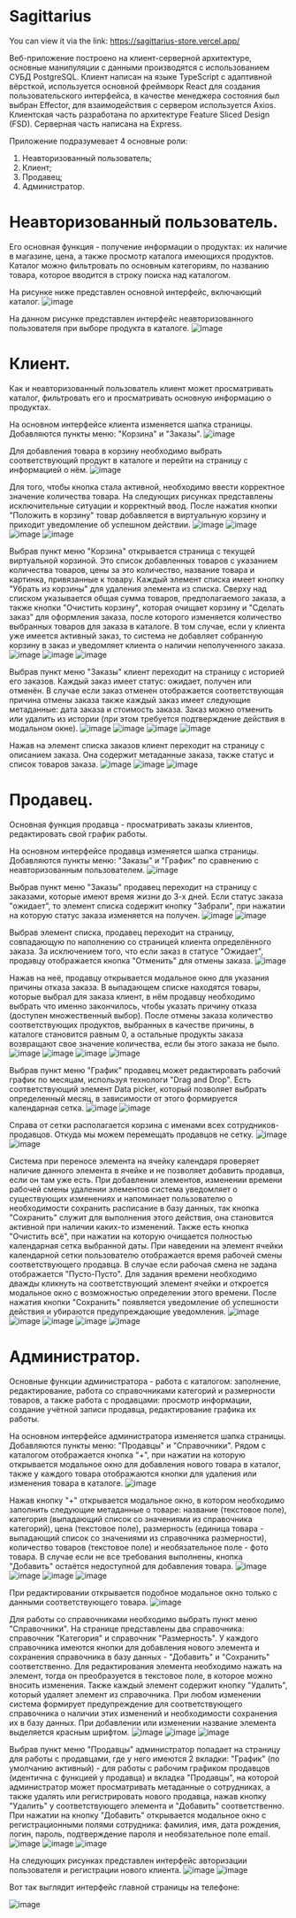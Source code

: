 # Sagittarius

You can view it via the link: https://sagittarius-store.vercel.app/

Веб-приложение построено на клиент-серверной архитектуре, основные манипуляции с данными производятся с использованием СУБД PostgreSQL.
Клиент написан на языке TypeScript с адаптивной вёрсткой, используется основной фреймворк React для создания пользовательского интерфейса, в качестве менеджера состояния был выбран Effector,
для взаимодействия с сервером используется Axios. Клиентская часть разработана по архитектуре Feature Sliced Design (FSD). Серверная часть написана на Express.

Приложение подразумевает 4 основные роли:
1. Неавторизованный пользователь;
2. Клиент;
3. Продавец;
4. Администратор.

# Неавторизованный пользователь.
Его основная функция - получение информации о продуктах: их наличие в магазине, цена, а также просмотр каталога имеющихся продуктов.
Каталог можно фильтровать по основным категориям, по названию товара, которое вводится в строку поиска над каталогом. 

На рисунке ниже представлен основной интерфейс, включающий каталог.
![image](https://github.com/Olivka07/Sagittarians/assets/93726291/4130984e-b650-43b6-94c0-3219ca6c7de4)

На данном рисунке представлен интерфейс неавторизованного пользователя при выборе продукта в каталоге.
![image](https://github.com/Olivka07/Sagittarians/assets/93726291/769126b1-7a88-4869-a479-5624186ce44d)

# Клиент.
Как и неавторизованный пользователь клиент может просматривать каталог, фильтровать его и просматривать основную информацию о продуктах.

На основном интерфейсе клиента изменяется шапка страницы. Добавляются пункты меню: "Корзина" и "Заказы".
![image](https://github.com/Olivka07/Sagittarians/assets/93726291/7f450e1c-47d0-41c9-b9e1-ebfaee02c608)

Для добавления товара в корзину необходимо выбрать соответствующий продукт в каталоге и перейти на страницу с информацией о нём.
![image](https://github.com/Olivka07/Sagittarians/assets/93726291/4716745e-20d4-418b-8839-6920c805c718)

Для того, чтобы кнопка стала активной, необходимо ввести корректное значение количества товара. На следующих рисунках представлены исключительные ситуации
и корректный ввод. После нажатия кнопки "Положить в корзину" товар добавляется в виртуальную корзину и приходит уведомление об успешном действии.
![image](https://github.com/Olivka07/Sagittarians/assets/93726291/829ae1f8-5316-4627-980d-3ed748adf387)
![image](https://github.com/Olivka07/Sagittarians/assets/93726291/d15ad2ff-4ded-49f7-a77b-002dc47d2148)
![image](https://github.com/Olivka07/Sagittarians/assets/93726291/26fa931a-d778-4474-9c1c-ab9531b34fb3)
![image](https://github.com/Olivka07/Sagittarians/assets/93726291/d1b0c031-528e-4b1d-b67e-bbe5666079ce)

Выбрав пункт меню "Корзина" открывается страница с текущей виртуальной корзиной. Это список добавленных товаров с указанием количества товаров,
цены за это количество, название товара и картинка, привязанные к товару. Каждый элемент списка имеет кнопку "Убрать из корзины" для удаления
элемента из списка. Сверху над списком указывается общая сумма товаров, предполагаемого заказа, а также кнопки "Очистить корзину", которая очищает корзину и
"Сделать заказ" для оформления заказа, после которого изменяется количество выбранных товаров для заказа в каталоге.
В том случае, если у клиента уже имеется активный заказ, то система не добавляет собранную корзину в заказ и уведомляет
клиента о наличии неполученного заказа.
![image](https://github.com/Olivka07/Sagittarians/assets/93726291/70a71d07-da35-44a9-a63b-b99835399be6)
![image](https://github.com/Olivka07/Sagittarians/assets/93726291/4b3616f3-135c-4a17-8f3f-c56d8406a201)
![image](https://github.com/Olivka07/Sagittarians/assets/93726291/faa70962-faa6-4ae4-a9c4-dcd72b54fdcb)

Выбрав пункт меню "Заказы" клиент переходит на страницу с историей его заказов. Каждый заказ имеет статус:
ожидает, получен или отменён. В случае если заказ отменен отображается соответствующая причина отмены заказа
также каждый заказ имеет следующие метаданные: дата заказа и стоимость заказа. Заказ можно отменить или 
удалить из истории (при этом требуется подтверждение действия в модальном окне).
![image](https://github.com/Olivka07/Sagittarians/assets/93726291/a80f0c6c-1eac-41a7-9679-064caf4ab9d6)
![image](https://github.com/Olivka07/Sagittarians/assets/93726291/73d799a9-96c5-47bc-917d-ea46058d6abe)
![image](https://github.com/Olivka07/Sagittarians/assets/93726291/8f3993e4-51bd-4c8f-9737-f8f5a6a9cf71)
![image](https://github.com/Olivka07/Sagittarians/assets/93726291/1cb69c76-bd9e-4071-b078-d32e1f3d1441)

Нажав на элемент списка заказов клиент переходит на страницу с описанием заказа. Она содержит метаданные
заказа, также статус и список товаров заказа.
![image](https://github.com/Olivka07/Sagittarians/assets/93726291/0ab7c70e-fa8f-4d89-b85a-691a296507bd)
![image](https://github.com/Olivka07/Sagittarians/assets/93726291/1cf5a604-2777-4690-9363-de2705194a82)
![image](https://github.com/Olivka07/Sagittarians/assets/93726291/b4bfaa98-1275-4b8e-8262-325f342a20a5)

# Продавец.
Основная функция продавца - просматривать заказы клиентов, редактировать свой график работы.

На основном интерфейсе продавца изменяется шапка страницы. Добавляются пункты меню: "Заказы" и "График" по сравнению с неавторизованным пользователем.
![image](https://github.com/Olivka07/Sagittarians/assets/93726291/11209d4c-41d9-4c35-bb71-fe0f0418561f)

Выбрав пункт меню "Заказы" продавец переходит на страницу с заказами, которые имеют время жизни до 3-х дней.
Если статус заказа "ожидает", то элемент списка содержит кнопку "Забрали", при нажатии на которую
статус заказа изменяется на получен.
![image](https://github.com/Olivka07/Sagittarians/assets/93726291/e7b15242-e710-41c8-bcae-de2aa4de6b07)
![image](https://github.com/Olivka07/Sagittarians/assets/93726291/bc20ae2e-b587-4e31-ab75-da06b3109a0c)

Выбрав элемент списка, продавец переходит на страницу, совпадающую по наполнению со страницей клиента определённого заказа.
За исключением того, что если заказ в статусе "Ожидает", продавцу отображается кнопка "Отменить" для отмены заказа.
![image](https://github.com/Olivka07/Sagittarians/assets/93726291/31144145-4fb4-4236-bd42-7dc395e20106)

Нажав на неё, продавцу открывается модальное окно для указания причины отказа заказа.
В выпадающем списке находятся товары, которые выбрал для заказа клиент, 
в нём продавцу необходимо выбрать что именно закончилось, чтобы указать причину отказа (доступен множественный выбор). После
отмены заказа количество соответствующих продуктов, выбранных в качестве причины, в каталоге становится равным 0, а 
остальные продукты заказа возвращают свое значение количества, если бы этого заказа не было.
![image](https://github.com/Olivka07/Sagittarians/assets/93726291/815242ba-4282-42e7-b057-2849ff1ea646)
![image](https://github.com/Olivka07/Sagittarians/assets/93726291/96a9b8ab-ea1d-4500-a917-ba376598ff6e)
![image](https://github.com/Olivka07/Sagittarians/assets/93726291/9830bd69-d834-49d0-9f19-69fb2b596a7c)
![image](https://github.com/Olivka07/Sagittarians/assets/93726291/311afdcd-669b-488b-994d-acd23dc65396)

Выбрав пункт меню "График" продавец может редактировать рабочий график по месяцам, используя технологи "Drag and Drop". 
Есть соответствующий элемент Data picker,
который позволяет выбрать определенный месяц, в зависимости от этого формируется календарная сетка.
![image](https://github.com/Olivka07/Sagittarians/assets/93726291/c3f9aad8-023c-4ba4-b566-cb4363908d42)
![image](https://github.com/Olivka07/Sagittarians/assets/93726291/096cd99e-c031-4afb-bcb5-ba3b24025e32)

Справа от сетки располагается корзина с именами всех сотрудников-продавцов. Откуда мы можем перемещать продавцов не сетку.
![image](https://github.com/Olivka07/Sagittarians/assets/93726291/e80a9987-9dca-42b7-847c-c62c23257a2b)
![image](https://github.com/Olivka07/Sagittarians/assets/93726291/ca0852cd-b457-443c-a1d9-d6a098582b95)

Система при переносе элемента на ячейку календаря проверяет наличие данного элемента в ячейке и 
не позволяет добавить продавца, если он там уже есть. При добавлении элементов, изменении времени рабочей смены
удалении элементов система уведомляет о существующих изменениях и напоминает пользователю о необходимости сохранить
расписание в базу данных, так кнопка "Сохранить" служит для выполнения этого действия, она становится активной при
наличии каких-то изменений. Также есть кнопка "Очистить всё", при нажатии на которую очищается полностью календарная сетка
выбранной даты. При наведении на элемент ячейки календарной сетки пользователю отображается время рабочей смены 
соответствующего продавца. В случае если рабочая смена не задана отображается "Пусто-Пусто". Для задания времени
необходимо дважды кликнуть на соответствующий элемент ячейки и откроется модальное окно с возможностью определении
этого времени. После нажатия кнопки "Сохранить" появляется уведомление об успешности действия и убираются 
предупреждающие уведомления.
![image](https://github.com/Olivka07/Sagittarians/assets/93726291/a82a1899-c07f-43ed-b1b2-943ea8c9d9d9)
![image](https://github.com/Olivka07/Sagittarians/assets/93726291/364843b5-bfa1-4b95-9c71-53f596147ee0)
![image](https://github.com/Olivka07/Sagittarians/assets/93726291/2c4ec3c2-8b34-4933-94b7-14d2e5ad349e)
![image](https://github.com/Olivka07/Sagittarians/assets/93726291/24aeb1ce-6e40-4221-9573-a3cb2ab5739c)
![image](https://github.com/Olivka07/Sagittarians/assets/93726291/a8bb5726-323a-4dca-94eb-28bca06adb3a)

# Администратор.
Основные функции администратора - работа с каталогом: заполнение, редактирование, работа со справочниками категорий и размерности товаров,
а также работа с продавцами: просмотр информации, создание учётной записи продавца, редактирование графика их работы.

На основном интерфейсе администратора изменяется шапка страницы. Добавляются пункты меню: "Продавцы" и "Справочники".
Рядом с каталогом отображается кнопка "+", при нажатии на которую открывается модальное окно для добавления нового товара
в каталог, также у каждого товара отображаются кнопки для удаления или изменения товара в каталоге.
![image](https://github.com/Olivka07/Sagittarians/assets/93726291/bf88fa55-4e73-40dd-9c51-73b11dc5fc6a)

Нажав кнопку "+" открывается модальное окно, в котором необходимо заполнить следующие метаданные о товаре:
название (текстовое поле), категория (выпадающий список со значениями из справочника категорий), 
цена (текстовое поле), размерность (единица товара - выпадающий список со значениями из справочника размерности),
количество товаров (текстовое поле) и необязательное поле - фото товара. В случае если не все требования выполнены,
кнопка "Добавить" остаётся недоступной для добавления товара.
![image](https://github.com/Olivka07/Sagittarians/assets/93726291/ed4869ae-30f1-43cf-98db-ee47b4fb3d1f)
![image](https://github.com/Olivka07/Sagittarians/assets/93726291/b913a58d-50fa-49b3-8817-776fb746ff32)
![image](https://github.com/Olivka07/Sagittarians/assets/93726291/835a55be-a44d-48f8-b039-28f03792ef31)
![image](https://github.com/Olivka07/Sagittarians/assets/93726291/01412eee-0d7b-4584-9512-e0a7545f0caa)

При редактировании открывается подобное модальное окно только с данными соответствующего товара.
![image](https://github.com/Olivka07/Sagittarians/assets/93726291/307c8ae4-3d38-40f7-a1a8-c051979c5123)

Для работы со справочниками необходимо выбрать пункт меню "Справочники". На странице представлены два справочника:
справочник "Категория" и справочник "Размерность". У каждого справочника имеются кнопки для добавления нового элемента
и сохранения справочника в базу данных - "Добавить" и "Сохранить" соответственно. Для редактирования элемента
необходимо нажать на элемент, тогда он преобразуется в текстовое поле, в которое можно вносить изменения.
Также каждый элемент содержит кнопку "Удалить", который удаляет элемент из справочника. При любом изменении
система формирует предупреждение для соответствующего справочника о наличии этих изменений и необходимости сохранения их в
базу данных. При добавлении или изменении название элемента выделяется красным шрифтом.
![image](https://github.com/Olivka07/Sagittarians/assets/93726291/9e511718-d91a-4b17-b826-d2d0812b1a2c)
![image](https://github.com/Olivka07/Sagittarians/assets/93726291/4f21165d-5a7a-4093-ba55-346bba4b7751)
![image](https://github.com/Olivka07/Sagittarians/assets/93726291/0e9be986-1c43-465b-9256-4492a5c081cd)

Выбрав пункт меню "Продавцы" администратор попадает на страницу для работы с продавцами, где у него имеются 2 вкладки:
"График" (по умолчанию активный) - для работы с рабочим графиком продавцов (идентична с функцией у продавца) и вкладка "Продавцы",
на которой администратор может просматривать метаданные о сотрудниках, а также удалять или регистрировать нового продавца, нажав кнопку
"Удалить" у соответствующего элемента и "Добавить" соответственно. При нажатии на кнопку "Добавить" открывается модальное окно с регистрационными полями
сотрудника: фамилия, имя, дата рождения, логин, пароль, подтверждение пароля и необязательное поле email.
![image](https://github.com/Olivka07/Sagittarians/assets/93726291/b31e3f33-29ae-4e0e-ad62-eb8c3ba1f7ae)
![image](https://github.com/Olivka07/Sagittarians/assets/93726291/308bfcfc-7154-4517-9103-135799deab49)
![image](https://github.com/Olivka07/Sagittarians/assets/93726291/69089a34-ab59-4d30-961b-ce2cd2582f8c)


На следующих рисунках представлен интерфейс авторизации пользователя и регистрации нового клиента.
![image](https://github.com/Olivka07/Sagittarians/assets/93726291/919c1c90-026b-4284-b69a-bf7ef4aca41b)
![image](https://github.com/Olivka07/Sagittarians/assets/93726291/f19c0967-89b9-4b75-ad1a-107c807e2f47)

Вот так выглядит интерфейс главной страницы на телефоне:


![image](https://github.com/Olivka07/Sagittarians/assets/93726291/4ed2379d-450a-4dbc-8826-83b6a3b75f59)








































